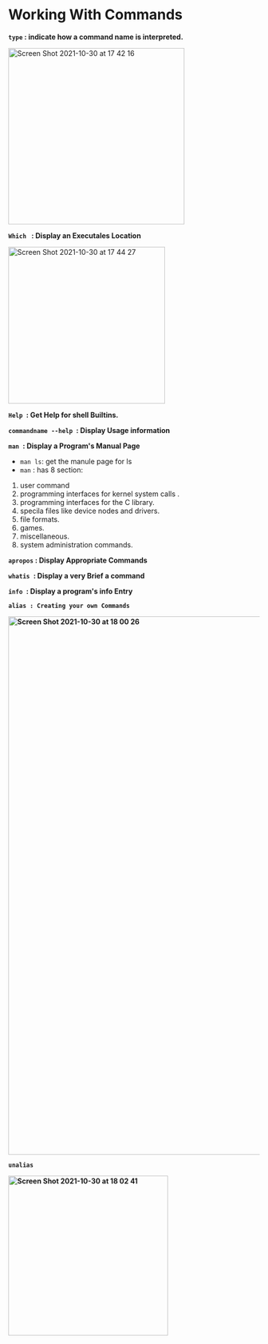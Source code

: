 # Working With Commands

<b>```type``` : indicate how a command name is interpreted.</b>

<img width="353" alt="Screen Shot 2021-10-30 at 17 42 16" src="https://user-images.githubusercontent.com/92652606/139539932-991ecc32-472f-43ef-952a-bbeca9ad19f0.png">

<b> ```Which ``` : Display an Executales Location</b>


<img width="314" alt="Screen Shot 2021-10-30 at 17 44 27" src="https://user-images.githubusercontent.com/92652606/139539990-1479e6f4-3f55-4ec5-97fa-f3688f623623.png">

<b>```Help ```: Get Help for shell Builtins.</b>
  
<b>```commandname --help ```: Display Usage information</b>

<b> ```man ```: Display a Program's Manual Page</b>

* ``` man ls ```: get the manule page for ls 
* ``` man ``` : has 8 section:
1.  user command  
2.  programming interfaces for kernel system calls .
3.  programming interfaces for the C library.
4.  specila files like device nodes and drivers.
5.  file formats.
6.  games.
7.  miscellaneous.
8.  system administration commands.


<b>```apropos``` : Display Appropriate Commands</b>

<b>```whatis ```: Display a very Brief  a command</b>

<b>```info ```: Display a program's info Entry</b>

<b>```alias : Creating your own Commands ```
  
 <img width="1078" alt="Screen Shot 2021-10-30 at 18 00 26" src="https://user-images.githubusercontent.com/92652606/139540490-10f554b7-cf86-4f7b-b9e1-16b1dd288658.png">
  
```unalias```
  
<img width="320" alt="Screen Shot 2021-10-30 at 18 02 41" src="https://user-images.githubusercontent.com/92652606/139540553-a5d673f7-0ac7-44fa-8d78-a8d25f6745de.png">

